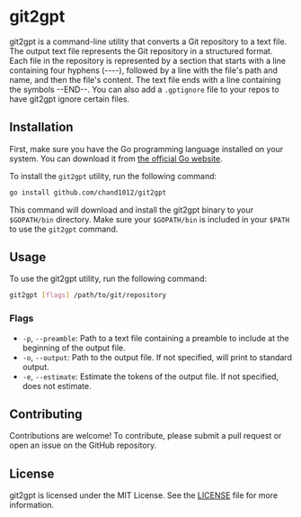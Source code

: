 # git2gpt

git2gpt is a command-line utility that converts a Git repository to a text file. The output text file represents the Git repository in a structured format. Each file in the repository is represented by a section that starts with a line containing four hyphens (----), followed by a line with the file's path and name, and then the file's content. The text file ends with a line containing the symbols --END--. You can also add a `.gptignore` file to your repos to have git2gpt ignore certain files.

## Installation

First, make sure you have the Go programming language installed on your system. You can download it from [the official Go website](https://golang.org/dl/).

To install the `git2gpt` utility, run the following command:

```bash
go install github.com/chand1012/git2gpt
```

This command will download and install the git2gpt binary to your `$GOPATH/bin` directory. Make sure your `$GOPATH/bin` is included in your `$PATH` to use the `git2gpt` command.

## Usage

To use the git2gpt utility, run the following command:

```bash
git2gpt [flags] /path/to/git/repository
```

### Flags

* `-p`,        `--preamble`: Path to a text file containing a preamble to include at the beginning of the output file.
* `-o`,        `--output`: Path to the output file. If not specified, will print to standard output.
* `-e`,     `--estimate`: Estimate the tokens of the output file. If not specified, does not estimate.

## Contributing

Contributions are welcome! To contribute, please submit a pull request or open an issue on the GitHub repository.

## License

git2gpt is licensed under the MIT License. See the [LICENSE](LICENSE) file for more information.
